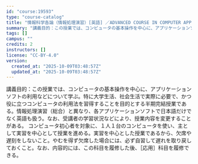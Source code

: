 ```yaml
---
id: "course:19593"
type: "course-catalog"
title: "情報科学各論（情報処理演習）[英語] ／ADVANCED COURSE IN COMPUTER APPLICATIONS"
summary: "講義目的：この授業では、コンピュータの基本操作を中心に、アプリケーションソフトの利用などについて学ぶ。特に大学生活、社会生活で実際に必要で、かつ役に立つコンピュータの利用法を習得することを目的とする半期完結授業である。情報処理演習（総合）と…"
tags: []
campus: ""
credits: 2
instructors: []
license: "CC-BY-4.0"
version:
  created_at: "2025-10-09T03:48:57Z"
  updated_at: "2025-10-09T03:48:57Z"
---
```

講義目的：この授業では、コンピュータの基本操作を中心に、アプリケーションソフトの利用などについて学ぶ。特に大学生活、社会生活で実際に必要で、かつ役に立つコンピュータの利用法を習得することを目的とする半期完結授業である。情報処理演習（総合）と異なり、各アプリケーションソフトで日本語だけでなく英語も扱う。なお、受講者の学習状況などにより、授業内容を変更することがある。 コンピュータ初心者を対象に、１人１台のコンピュータを使い、主として実習を中心として授業を進める。実習を中心とした授業であるから、欠席や遅刻をしないこと。やむを得ず欠席した場合には、必ず自習して遅れを取り戻しておくこと。なお、内容的には、この科目を履修した後、［応用］科目を履修できる。
